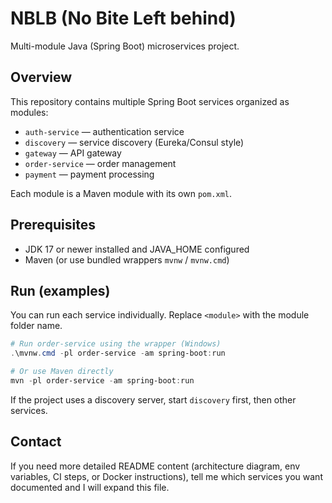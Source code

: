 # NBLB (No Bite Left behind)

Multi-module Java (Spring Boot) microservices project.

## Overview

This repository contains multiple Spring Boot services organized as modules:

- `auth-service` — authentication service
- `discovery` — service discovery (Eureka/Consul style)
- `gateway` — API gateway
- `order-service` — order management
- `payment` — payment processing

Each module is a Maven module with its own `pom.xml`.

## Prerequisites

- JDK 17 or newer installed and JAVA_HOME configured
- Maven (or use bundled wrappers `mvnw` / `mvnw.cmd`)

## Run (examples)

You can run each service individually. Replace `<module>` with the module folder name.

```powershell
# Run order-service using the wrapper (Windows)
.\mvnw.cmd -pl order-service -am spring-boot:run

# Or use Maven directly
mvn -pl order-service -am spring-boot:run
```

If the project uses a discovery server, start `discovery` first, then other services.

## Contact

If you need more detailed README content (architecture diagram, env variables, CI steps, or Docker instructions), tell me which services you want documented and I will expand this file.
